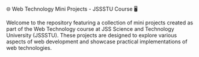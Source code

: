 🌐 Web Technology Mini Projects - JSSSTU Course 🖥️

Welcome to the repository featuring a collection of mini projects created as part of the Web Technology course at JSS Science and Technology University (JSSSTU). These projects are designed to explore various aspects of web development and showcase practical implementations of web technologies.

